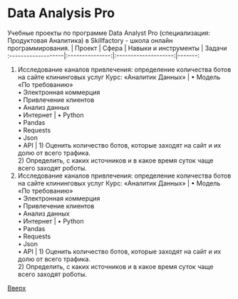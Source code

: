 <a id = "anchor"></a>

# Data Analysis Pro

Учебные проекты по программе Data Analyst Pro (специализация: Продуктовая Аналитика) в Skillfactory - школа онлайн программирования.
| Проект            | Сфера           | Навыки и инструменты | Задачи
:-------------------|:---------------:|:--------------------:|-------:
1. Исследование каналов привлечения: определение количества ботов на сайте клининговых услуг Курс: «Аналитик Данных» | • Модель «По требованию»<br>• Электронная коммерция<br>• Привлечение клиентов<br>• Анализ данных<br>• Интернет | • Python<br>• Pandas<br>• Requests<br>• Json<br>• API | 1) Оценить количество ботов, которые заходят на сайт и их долю от всего трафика.<br>2) Определить, с каких источников и в какое время суток чаще всего заходят роботы.
1. Исследование каналов привлечения: определение количества ботов на сайте клининговых услуг Курс: «Аналитик Данных» | • Модель «По требованию»<br>• Электронная коммерция<br>• Привлечение клиентов<br>• Анализ данных<br>• Интернет | • Python<br>• Pandas<br>• Requests<br>• Json<br>• API | 1) Оценить количество ботов, которые заходят на сайт и их долю от всего трафика.<br>2) Определить, с каких источников и в какое время суток чаще всего заходят роботы.

[Вверх](#anchor)
